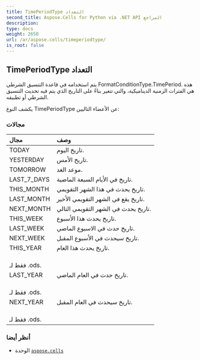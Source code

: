 ```yaml
---
title: TimePeriodType التعداد
second_title: Aspose.Cells for Python via .NET API المراجع
description:
type: docs
weight: 2650
url: /ar/aspose.cells/timeperiodtype/
is_root: false
---
```

##  TimePeriodType التعداد
 يتم استخدامه في قاعدة التنسيق الشرطي FormatConditionType.TimePeriod.
هذه هي الفترات الزمنية الديناميكية، والتي تتغير بناءً على
التاريخ الذي يتم فيه تحديث التنسيق الشرطي أو تطبيقه.



يكشف النوع TimePeriodType عن الأعضاء التاليين:

###  مجالات
| مجال| وصف|
| :- | :- |
| TODAY | تاريخ اليوم.|
| YESTERDAY | تاريخ الأمس.|
| TOMORROW | موعد الغد.|
| LAST_7_DAYS | تاريخ في الأيام السبعة الماضية.|
| THIS_MONTH | تاريخ يحدث في هذا الشهر التقويمي.|
| LAST_MONTH | تاريخ يقع في الشهر التقويمي الأخير.|
| NEXT_MONTH | تاريخ يحدث في الشهر التقويمي التالي.|
| THIS_WEEK | تاريخ يحدث هذا الأسبوع.|
| LAST_WEEK | تاريخ حدث في الاسبوع الماضي.|
| NEXT_WEEK | تاريخ سيحدث في الأسبوع المقبل.|
| THIS_YEAR | تاريخ يحدث هذا العام.<br/> فقط لـ .ods.|
| LAST_YEAR | تاريخ حدث في العام الماضي.<br/> فقط لـ .ods.|
| NEXT_YEAR | تاريخ سيحدث في العام المقبل.<br/> فقط لـ .ods.|



###  أنظر أيضا
* الوحدة [`aspose.cells`](..)
